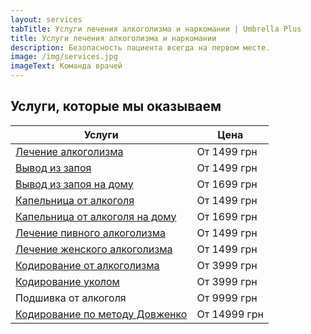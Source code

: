 ```yaml
---
layout: services
tabTitle: Услуги лечения алкоголизма и наркомании | Umbrella Plus
title: Услуги лечения алкоголизма и наркомании
description: Безопасность пациента всегда на первом месте.
image: /img/services.jpg
imageText: Команда врачей
---
```


## Услуги, которые мы оказываем

| Услуги                                                          | Цена         |
| --------------------------------------------------------------- | ------------ |
| [Лечение алкоголизма](lechenie_alkogokizma)                     | От 1499 грн  |
| [Вывод из запоя](vivod-iz-zapoia-glavnaia)                      | От 1499 грн  |
| [Вывод из запоя на дому](vivod-iz-zapoia-na-domy)               | От 1699 грн  |
| [Капельница от алкоголя](kapelnica_ot_alkogolia)                | От 1499 грн  |
| [Капельница от алкоголя на дому](kapelnica-ot-alkogola-na-domy) | От 1699 грн  |
| [Лечение пивного алкоголизма](lechenie_pivnogo_alkogolizm)      | От 1499 грн  |
| [Лечение женского алкоголизма](lechenie_jenskogo_alkogolizma)   | От 1499 грн  |
| [Кодирование от алкоголизма](kodirovka_ot_alkogolizma)          | От 3999 грн  |
| [Кодирование уколом](kodirovka_ykolom)                          | От 3999 грн  |
| Подшивка от алкоголя                                            | От 9999 грн  |
| [Кодирование по методу Довженко](kodirovka-po-dovjenko)         | От 14999 грн |
